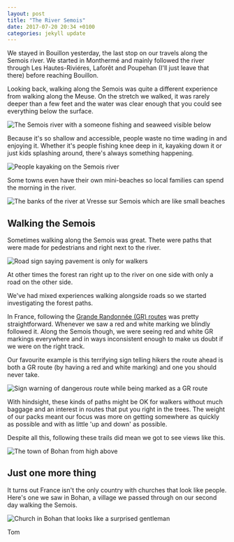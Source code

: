 ```yaml
---
layout: post
title: "The River Semois"
date: 2017-07-20 20:34 +0100
categories: jekyll update
---
```


We stayed in Bouillon yesterday, the last stop on our travels along the Semois river. We started in Monthermé and mainly followed the river through Les Hautes-Riviéres, Laforêt and Poupehan (I'll just leave that there) before reaching Bouillon. 

Looking back, walking along the Semois was quite a different experience from walking along the Meuse. On the stretch we walked, it was rarely deeper than a few feet and the water was clear enough that you could see everything below the surface.

![The Semois river with a someone fishing and seaweed visible below](https://github.com/tombye/trexit/raw/gh-pages/assets/images/the-semois-with-seaweed-showing.jpg)

Because it's so shallow and accessible, people waste no time wading in and enjoying it. Whether it's people fishing knee deep in it, kayaking down it or just kids splashing around, there's always something happening.

![People kayaking on the Semois river](
https://github.com/tombye/trexit/raw/gh-pages/assets/images/canoes-on-the-semois.jpg)

Some towns even have their own mini-beaches so local families can spend the morning in the river.

![The banks of the river at Vresse sur Semois which are like small beaches](https://github.com/tombye/trexit/raw/gh-pages/assets/images/vresse-on-semois-beach.jpg)

## Walking the Semois

Sometimes walking along the Semois was great. Thete were paths that were made for pedestrians and right next to the river. 

![Road sign saying pavement is only for walkers](https://github.com/tombye/trexit/raw/gh-pages/assets/images/reserved-for-walkers-sign.jpg)

At other times the forest ran right up to the river on one side with only a road on the other side.

We've had mixed experiences walking alongside roads so we started investigating the forest paths.

In France, following the [Grande Randonnée (GR) routes](https://en.m.wikipedia.org/wiki/GR_footpath) was pretty straightforward. Whenever we saw a red and white marking we blindly followed it. Along the Semois though, we were seeing red and white GR markings everywhere and in ways inconsistent enough to make us doubt if we were on the right track.

Our favourite example is this terrifying sign telling hikers the route ahead is both a GR route (by having a red and white marking) and one you should never take.

![Sign warning of dangerous route while being marked as a GR route](https://github.com/tombye/trexit/raw/gh-pages/assets/images/contradictory-sign.jpg)

With hindsight, these kinds of paths might be OK for walkers without much baggage and an interest in routes that put you right in the trees. The weight of our packs meant our focus was more on getting somewhere as quickly as possible and with as little 'up and down' as possible.

Despite all this, following these trails did mean we got to see views like this.

![The town of Bohan from high above](https://github.com/tombye/trexit/raw/gh-pages/assets/images/bohan-from-above.jpg)

## Just one more thing

It turns out France isn't the only country with churches that look like people. Here's one we saw in Bohan, a village we passed through on our second day walking the Semois. 

![Church in Bohan that looks like a surprised gentleman](https://github.com/tombye/trexit/raw/gh-pages/assets/images/bohan-gentleman-church.jpg)

Tom
